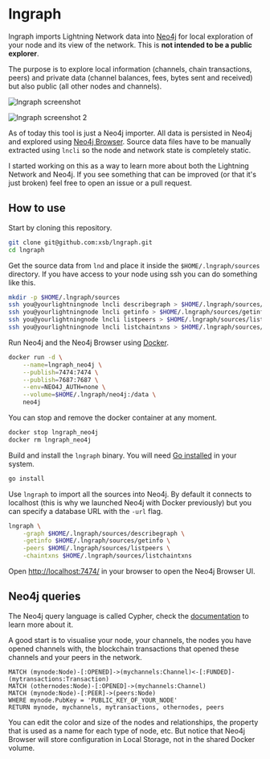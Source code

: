# lngraph

lngraph imports Lightning Network data into [Neo4j](https://neo4j.com/product/) for local exploration of your node and its view of the network. This is **not intended to be a public explorer**.

The purpose is to explore local information (channels, chain transactions, peers) and private data (channel balances, fees, bytes sent and received) but also public (all other nodes and channels).

![lngraph screenshot](https://raw.githubusercontent.com/xsb/lngraph/master/img/screenshot.png)

![lngraph screenshot 2](https://raw.githubusercontent.com/xsb/lngraph/master/img/screenshot2.png)

As of today this tool is just a Neo4j importer. All data is persisted in Neo4j and explored using [Neo4j Browser](https://neo4j.com/developer/guide-neo4j-browser/). Source data files have to be manually extracted using `lncli` so the node and network state is completely static.

I started working on this as a way to learn more about both the Lightning Network and Neo4j. If you see something that can be improved (or that it's just broken) feel free to open an issue or a pull request.

## How to use

Start by cloning this repository.

```sh
git clone git@github.com:xsb/lngraph.git
cd lngraph
```

Get the source data from `lnd` and place it inside the `$HOME/.lngraph/sources` directory. If you have access to your node using ssh you can do something like this.

```sh
mkdir -p $HOME/.lngraph/sources
ssh you@yourlightningnode lncli describegraph > $HOME/.lngraph/sources/describegraph
ssh you@yourlightningnode lncli getinfo > $HOME/.lngraph/sources/getinfo
ssh you@yourlightningnode lncli listpeers > $HOME/.lngraph/sources/listpeers
ssh you@yourlightningnode lncli listchaintxns > $HOME/.lngraph/sources/listchaintxns
```

Run Neo4j and the Neo4j Browser using [Docker](https://docs.docker.com/install).

```sh
docker run -d \
    --name=lngraph_neo4j \
    --publish=7474:7474 \
    --publish=7687:7687 \
    --env=NEO4J_AUTH=none \
    --volume=$HOME/.lngraph/neo4j:/data \
    neo4j
```

You can stop and remove the docker container at any moment.

```sh
docker stop lngraph_neo4j
docker rm lngraph_neo4j
```

Build and install the `lngraph` binary. You will need [Go installed](https://golang.org/dl/) in your system.

```sh
go install
```

Use `lngraph` to import all the sources into Neo4j. By default it connects to localhost (this is why we launched Neo4j with Docker previously) but you can specify a database URL with the `-url` flag.

```sh
lngraph \
    -graph $HOME/.lngraph/sources/describegraph \
    -getinfo $HOME/.lngraph/sources/getinfo \
    -peers $HOME/.lngraph/sources/listpeers \
    -chaintxns $HOME/.lngraph/sources/listchaintxns
```

Open [http://localhost:7474/](http://localhost:7474/) in your browser to open the Neo4j Browser UI.

## Neo4j queries

The Neo4j query language is called Cypher, check the [documentation](https://neo4j.com/developer/cypher/) to learn more about it.

A good start is to visualise your node, your channels, the nodes you have opened channels with, the blockchain transactions that opened these channels and your peers in the network.

```cypher
MATCH (mynode:Node)-[:OPENED]->(mychannels:Channel)<-[:FUNDED]-(mytransactions:Transaction)
MATCH (othernodes:Node)-[:OPENED]->(mychannels:Channel)
MATCH (mynode:Node)-[:PEER]->(peers:Node)
WHERE mynode.PubKey = 'PUBLIC_KEY_OF_YOUR_NODE'
RETURN mynode, mychannels, mytransactions, othernodes, peers
```

You can edit the color and size of the nodes and relationships, the property that is used as a name for each type of node, etc. But notice that Neo4j Browser will store configuration in Local Storage, not in the shared Docker volume.
